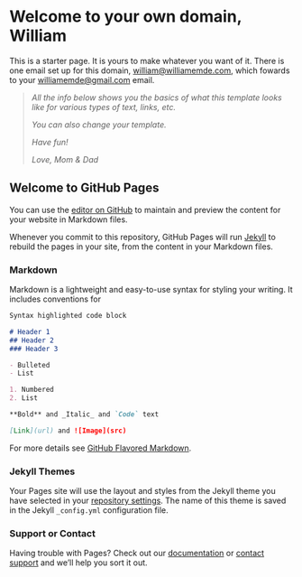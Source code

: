 # Welcome to your own domain, William

This is a starter page. It is yours to make whatever you want of it.
There is one email set up for this domain, [william@williamemde.com](mailto:william@williamemde.com), which fowards to your williamemde@gmail.com email.

> _All the info below shows you the basics of what this template looks like for various types of text, links, etc._
> 
> _You can also change your template._
> 
> _Have fun!_
> 
> _Love,_
> _Mom & Dad_


## Welcome to GitHub Pages

You can use the [editor on GitHub](https://github.com/williamemde/williamemde.github.io/edit/main/README.md) to maintain and preview the content for your website in Markdown files.

Whenever you commit to this repository, GitHub Pages will run [Jekyll](https://jekyllrb.com/) to rebuild the pages in your site, from the content in your Markdown files.

### Markdown

Markdown is a lightweight and easy-to-use syntax for styling your writing. It includes conventions for

```markdown
Syntax highlighted code block

# Header 1
## Header 2
### Header 3

- Bulleted
- List

1. Numbered
2. List

**Bold** and _Italic_ and `Code` text

[Link](url) and ![Image](src)
```

For more details see [GitHub Flavored Markdown](https://guides.github.com/features/mastering-markdown/).

### Jekyll Themes

Your Pages site will use the layout and styles from the Jekyll theme you have selected in your [repository settings](https://github.com/williamemde/williamemde.github.io/settings). The name of this theme is saved in the Jekyll `_config.yml` configuration file.

### Support or Contact

Having trouble with Pages? Check out our [documentation](https://docs.github.com/categories/github-pages-basics/) or [contact support](https://github.com/contact) and we’ll help you sort it out.
